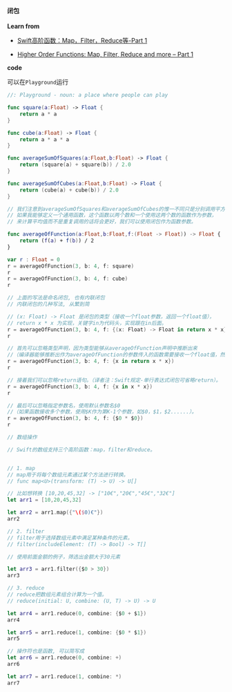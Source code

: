 #### 闭包





**Learn from**

* [Swift高阶函数：Map，Filter，Reduce等-Part 1](http://candeladiao.github.io//2015/06/Swift%E9%AB%98%E9%98%B6%E5%87%BD%E6%95%B0%EF%BC%9AMap%EF%BC%8CFilter%EF%BC%8CReduce%E7%AD%89-Part-1/)


* [Higher Order Functions: Map, Filter, Reduce and more – Part 1](http://www.weheartswift.com/higher-order-functions-map-filter-reduce-and-more/)



**code**

可以在`Playground`运行

``` swift
//: Playground - noun: a place where people can play

func square(a:Float) -> Float {
    return a * a
}

func cube(a:Float) -> Float {
    return a * a * a
}

func averageSumOfSquares(a:Float,b:Float) -> Float {
    return (square(a) + square(b)) / 2.0
}

func averageSumOfCubes(a:Float,b:Float) -> Float {
    return (cube(a) + cube(b)) / 2.0
}

// 我们注意到averageSumOfSquares和averageSumOfCubes的惟一不同只是分别调用平方函数或立方函数。
// 如果我能够定义一个通用函数，这个函数以两个数和一个使用这两个数的函数作为参数，
// 来计算平均值而不是重复调用的话将会更好，我们可以使用闭包作为函数参数。

func averageOfFunction(a:Float,b:Float,f:(Float -> Float)) -> Float {
    return (f(a) + f(b)) / 2
}

var r : Float = 0
r = averageOfFunction(3, b: 4, f: square)
r
r = averageOfFunction(3, b: 4, f: cube)
r

// 上面的写法是命名闭包, 也有内联闭包
// 内联闭包的几种写法, 从繁到简

// (x: Float) -> Float 是闭包的类型（接收一个float参数，返回一个float值），
// return x * x 为实现，关键字in为代码头，实现跟在in后面。
r = averageOfFunction(3, b: 4, f: {(x: Float) -> Float in return x * x})
r

// 首先可以忽略类型声明，因为类型能够从averageOfFunction声明中推断出来
//（编译器能够推断出作为averageOfFunction的参数传入的函数需要接收一个float值，然后返回另一个float值）。
r = averageOfFunction(3, b: 4, f: {x in return x * x})
r

// 接着我们可以忽略return语句。（译者注：Swift规定-单行表达式闭包可省略return）。
r = averageOfFunction(3, b: 4, f: {x in x * x})
r

// 最后可以忽略指定参数名，使用默认参数名$0
//（如果函数接收多个参数，使用$K作为第K-1个参数，如$0，$1，$2......）。
r = averageOfFunction(3, b: 4, f: {$0 * $0})
r

// 数组操作

// Swift的数组支持三个高阶函数：map，filter和reduce。


// 1. map
// map用于将每个数组元素通过某个方法进行转换。
// func map<U>(transform: (T) -> U) -> U[]

// 比如想转换 [10,20,45,32] -> ["10€","20€","45€","32€"]
let arr1 = [10,20,45,32]

let arr2 = arr1.map({"\($0)€"})
arr2

// 2. filter
// filter用于选择数组元素中满足某种条件的元素。
// filter(includeElement: (T) -> Bool) -> T[]

// 使用前面金额的例子，筛选出金额大于30元素

let arr3 = arr1.filter({$0 > 30})
arr3

// 3. reduce
// reduce把数组元素组合计算为一个值。
// reduce(initial: U, combine: (U, T) -> U) -> U

let arr4 = arr1.reduce(0, combine: {$0 + $1})
arr4

let arr5 = arr1.reduce(1, combine: {$0 * $1})
arr5

// 操作符也是函数, 可以简写成
let arr6 = arr1.reduce(0, combine: +)
arr6

let arr7 = arr1.reduce(1, combine: *)
arr7
```

